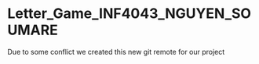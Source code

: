 # Letter_Game_INF4043_NGUYEN_SOUMARE
Due to some conflict we created this new git remote for our project
